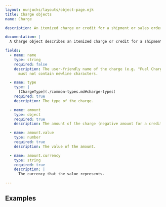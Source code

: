```yaml
---
layout: nunjucks/layouts/object-page.njk
title: Charge objects
name: Charge

description: An itemized charge or credit for a shipment or sales order

documentation: |
  A Charge object describes an itemized charge or credit for a shipment or sales order.

fields:
  - name: name
    type: string
    required: false
    description: The user-friendly name of the charge (e.g. "Fuel Charge", "Oversize Package Fee"). This string must be between `0` and `100` characters and
      must not contain newline characters.

  - name: type
    type: |
      [ChargeType](./common-types.md#charge-types)
    required: true
    description: The type of the charge.

  - name: amount
    type: object
    required: true
    description: The amount of the charge (negative amount for a credit).

  - name: amount.value
    type: number
    required: true
    description: The value of the amount.

  - name: amount.currency
    type: string
    required: true
    description: |
      The currency that the value represents.

---
```

Examples
-------------------------------------------------



